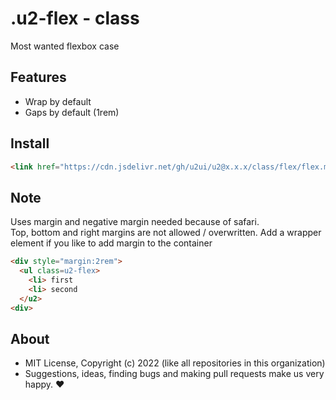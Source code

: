 # .u2-flex - class
Most wanted flexbox case

## Features

- Wrap by default
- Gaps by default (1rem)

## Install

```html
<link href="https://cdn.jsdelivr.net/gh/u2ui/u2@x.x.x/class/flex/flex.min.css" rel=stylesheet>
```

## Note

Uses margin and negative margin needed because of safari.  
Top, bottom and right margins are not allowed / overwritten.
Add a wrapper element if you like to add margin to the container

```html
<div style="margin:2rem">
  <ul class=u2-flex>
    <li> first
    <li> second  
  </u2>
<div>
```

## About

- MIT License, Copyright (c) 2022 <u2> (like all repositories in this organization) <br>
- Suggestions, ideas, finding bugs and making pull requests make us very happy. ♥

